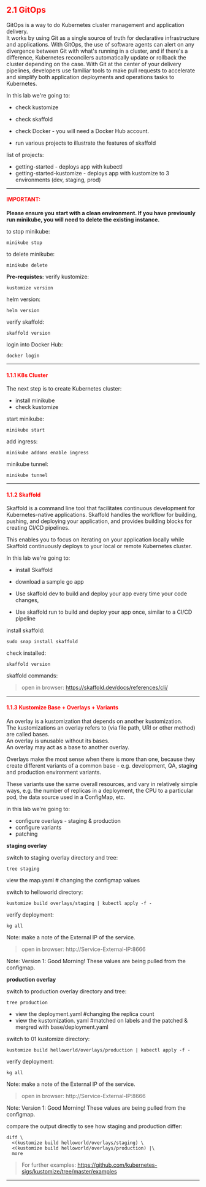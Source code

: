 ## <font color='red'> 2.1 GitOps </font>
GitOps is a way to do Kubernetes cluster management and application delivery.  
It works by using Git as a single source of truth for declarative infrastructure and applications. With GitOps, the use of software agents can alert on any divergence between Git with what's running in a cluster, and if there's a difference, Kubernetes reconcilers automatically update or rollback the cluster depending on the case. 
With Git at the center of your delivery pipelines, developers use familiar tools to make pull requests to accelerate and simplify both application deployments and operations tasks to Kubernetes.

In this lab we're going to:
* check kustomize
* check skaffold
* check Docker - you will need a Docker Hub account.

* run various projects to illustrate the features of skaffold

list of projects:
* getting-started - deploys app with kubectl
* getting-started-kustomize - deploys app with kustomize to 3 environments (dev, staging, prod) 



---

#### <font color='red'>IMPORTANT:</font> 
<strong>Please ensure you start with a clean environment. 
If you have previously run minikube, you will need to delete the existing instance.</strong>

to stop  minikube:
```
minikube stop
```
to delete  minikube:
```
minikube delete
```

**Pre-requistes:**
verify kustomize:
```
kustomize version
```
helm version:
```
helm version
```
verify skaffold:
```
skaffold version
```
login into Docker Hub:
```
docker login
```


---


#### <font color='red'> 1.1.1 K8s Cluster </font>
The next step is to create Kubernetes cluster: 
* install minikube
* check kustomize

start minikube:
```
minikube start
```
add ingress:
```
minikube addons enable ingress
```
minikube tunnel:
```
minikube tunnel
```


---

#### <font color='red'> 1.1.2 Skaffold </font>
Skaffold is a command line tool that facilitates continuous development for Kubernetes-native applications. Skaffold handles the workflow for building, pushing, and deploying your application, and provides building blocks for creating CI/CD pipelines. 

This enables you to focus on iterating on your application locally while Skaffold continuously deploys to your local or remote Kubernetes cluster.

In this lab we're going to:
* install Skaffold
* download a sample go app

* Use skaffold dev to build and deploy your app every time your code changes,
* Use skaffold run to build and deploy your app once, similar to a CI/CD pipeline

install skaffold:
```
sudo snap install skaffold
```
check installed:
```
skaffold version
```
skaffold commands:

  > open in browser: https://skaffold.dev/docs/references/cli/










--- 

#### <font color='red'> 1.1.3 Kustomize Base + Overlays + Variants </font>
An overlay is a kustomization that depends on another kustomization.  
The kustomizations an overlay refers to (via file path, URI or other method) are called bases.  
An overlay is unusable without its bases.  
An overlay may act as a base to another overlay.  

Overlays make the most sense when there is more than one, because they create different variants of a common base - e.g. development, QA, staging and production environment variants.  

These variants use the same overall resources, and vary in relatively simple ways, e.g. the number of replicas in a deployment, the CPU to a particular pod, the data source used in a ConfigMap, etc.  

in this lab we're going to:
* configure overlays - staging & production
* configure variants
* patching

**staging overlay**

switch to staging overlay directory and tree:
```
tree staging
```
view the map.yaml # changing the configmap values

switch to helloworld directory:
```
kustomize build overlays/staging | kubectl apply -f -
```
verify deployment:
```
kg all
```
Note: make a note of the External IP of the service.

 > open in browser: http://Service-External-IP:8666

Note: Version 1: Good Morning!  These values are being pulled from the configmap. 


**production overlay**

switch to production overlay directory and tree:
```
tree production
```
* view the deployment.yaml #changing the replica count
* view the kustomization. yaml #matched on labels and the patched & mergred with base/deployment.yaml

switch to 01 kustomize directory:
```
kustomize build helloworld/overlays/production | kubectl apply -f -
```
verify deployment:
```
kg all
```
Note: make a note of the External IP of the service.

 > open in browser: http://Service-External-IP:8666

Note: Version 1: Good Morning!  These values are being pulled from the configmap. 

compare the output directly to see how staging and production differ:
```
diff \
  <(kustomize build helloworld/overlays/staging) \
  <(kustomize build helloworld/overlays/production) |\
  more
```

  > For further examples: https://github.com/kubernetes-sigs/kustomize/tree/master/examples


---